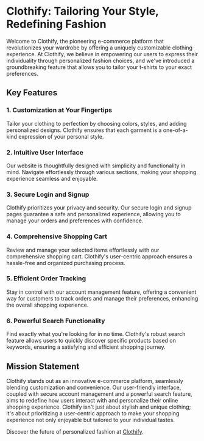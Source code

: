 # Clothify: Tailoring Your Style, Redefining Fashion

Welcome to Clothify, the pioneering e-commerce platform that revolutionizes your wardrobe by offering a uniquely customizable clothing experience. At Clothify, we believe in empowering our users to express their individuality through personalized fashion choices, and we've introduced a groundbreaking feature that allows you to tailor your t-shirts to your exact preferences.

## Key Features

### 1. **Customization at Your Fingertips**
   Tailor your clothing to perfection by choosing colors, styles, and adding personalized designs. Clothify ensures that each garment is a one-of-a-kind expression of your personal style.

### 2. **Intuitive User Interface**
   Our website is thoughtfully designed with simplicity and functionality in mind. Navigate effortlessly through various sections, making your shopping experience seamless and enjoyable.

### 3. **Secure Login and Signup**
   Clothify prioritizes your privacy and security. Our secure login and signup pages guarantee a safe and personalized experience, allowing you to manage your orders and preferences with confidence.

### 4. **Comprehensive Shopping Cart**
   Review and manage your selected items effortlessly with our comprehensive shopping cart. Clothify's user-centric approach ensures a hassle-free and organized purchasing process.

### 5. **Efficient Order Tracking**
   Stay in control with our account management feature, offering a convenient way for customers to track orders and manage their preferences, enhancing the overall shopping experience.

### 6. **Powerful Search Functionality**
   Find exactly what you're looking for in no time. Clothify's robust search feature allows users to quickly discover specific products based on keywords, ensuring a satisfying and efficient shopping journey.

## Mission Statement

Clothify stands out as an innovative e-commerce platform, seamlessly blending customization and convenience. Our user-friendly interface, coupled with secure account management and a powerful search feature, aims to redefine how users interact with and personalize their online shopping experience. Clothify isn't just about stylish and unique clothing; it's about prioritizing a user-centric approach to make your shopping experience not only enjoyable but tailored to your individual tastes.

Discover the future of personalized fashion at [Clothify](https://github.com/dpshah23/Clothify).
